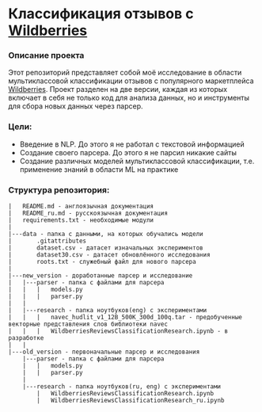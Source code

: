 # Классификация отзывов c [Wildberries](https://www.wildberries.ru/)

### Описание проекта
Этот репозиторий представляет собой моё исследование в области мультиклассовой
классификации отзывов с популярного маркетплейса [Wildberries](wildberries.ru).
Проект разделен на две версии, каждая из которых включает в себя не только код для
анализа данных, но и инструменты для сбора новых данных через парсер.

### Цели:

- Введение в NLP. До этого я не работал с текстовой информацией
- Создание своего парсера. До этого я не парсил никакие сайты
- Создание различных моделей мультиклассовой классификации, т.е. применение
знаний в области ML на практике

### Структура репозитория:

```Folder PATH listing
|   README.md - англоязычная документация
|   README_ru.md - русскоязычная документация
|   requirements.txt - необходимые модули
|       
|---data - папка с данными, на которых обучались модели
|       .gitattributes
|       dataset.csv - датасет изначальных экспериментов 
|       dataset30.csv - датасет обновлённого исследования
|       roots.txt - служебный файл для нового парсера
|       
|---new_version - доработанные парсер и исследование
|   |---parser - папка с файлами для парсера
|   |   |   models.py
|   |   |   parser.py
|   |           
|   |---research - папка ноутбуков(eng) с экспериментами 
|   |   |   navec_hudlit_v1_12B_500K_300d_100q.tar - предобученные векторные представления слов библиотеки navec
|   |   |   WildberriesReviewsClassificationResearch.ipynb - в разработке
|   |      
|---old_version - первоначальные парсер и исследования
    |---parser - папка с файлами для парсера
    |   |   models.py
    |   |   parser.py
    |         
    |---research - папка ноутбуков(ru, eng) с экспериментами 
        |   WildberriesReviewsClassificationResearch.ipynb
        |   WildberriesReviewsClassificationResearch_ru.ipynb
```